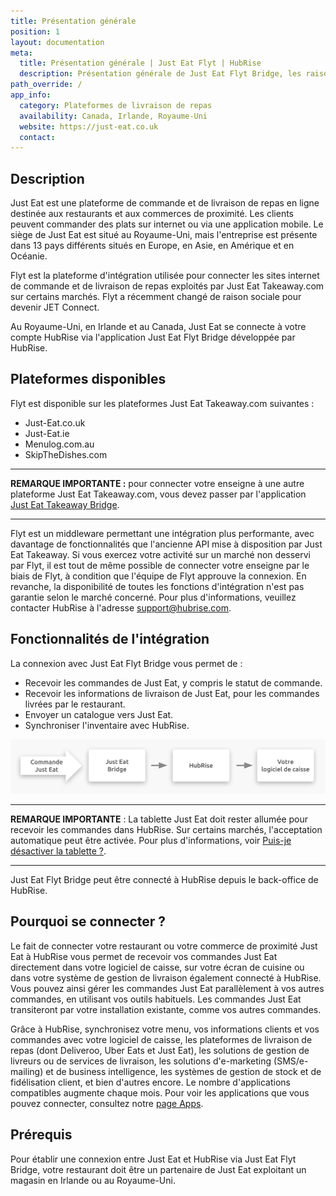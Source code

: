 ```yaml
---
title: Présentation générale
position: 1
layout: documentation
meta:
  title: Présentation générale | Just Eat Flyt | HubRise
  description: Présentation générale de Just Eat Flyt Bridge, les raisons de connecter Just Eat à HubRise et fonctionnalités de l'intégration avec HubRise.
path_override: /
app_info:
  category: Plateformes de livraison de repas
  availability: Canada, Irlande, Royaume-Uni
  website: https://just-eat.co.uk
  contact:
---
```


## Description

Just Eat est une plateforme de commande et de livraison de repas en ligne destinée aux restaurants et aux commerces de proximité. Les clients peuvent commander des plats sur internet ou via une application mobile. Le siège de Just Eat est situé au Royaume-Uni, mais l'entreprise est présente dans 13 pays différents situés en Europe, en Asie, en Amérique et en Océanie.

Flyt est la plateforme d'intégration utilisée pour connecter les sites internet de commande et de livraison de repas exploités par Just Eat Takeaway.com sur certains marchés. Flyt a récemment changé de raison sociale pour devenir JET Connect.

Au Royaume-Uni, en Irlande et au Canada, Just Eat se connecte à votre compte HubRise via l'application Just Eat Flyt Bridge développée par HubRise.

## Plateformes disponibles

Flyt est disponible sur les plateformes Just Eat Takeaway.com suivantes :

- Just-Eat.co.uk
- Just-Eat.ie
- Menulog.com.au
- SkipTheDishes.com

---

**REMARQUE IMPORTANTE :** pour connecter votre enseigne à une autre plateforme Just Eat Takeaway.com, vous devez passer par l'application [Just Eat Takeaway Bridge](/apps/just-eat-takeaway/).

---

Flyt est un middleware permettant une intégration plus performante, avec davantage de fonctionnalités que l'ancienne API mise à disposition par Just Eat Takeaway. Si vous exercez votre activité sur un marché non desservi par Flyt, il est tout de même possible de connecter votre enseigne par le biais de Flyt, à condition que l'équipe de Flyt approuve la connexion. En revanche, la disponibilité de toutes les fonctions d'intégration n'est pas garantie selon le marché concerné. Pour plus d'informations, veuillez contacter HubRise à l'adresse support@hubrise.com.

## Fonctionnalités de l'intégration

La connexion avec Just Eat Flyt Bridge vous permet de :

- Recevoir les commandes de Just Eat, y compris le statut de commande.
- Recevoir les informations de livraison de Just Eat, pour les commandes livrées par le restaurant.
- Envoyer un catalogue vers Just Eat.
- Synchroniser l'inventaire avec HubRise.

![Schéma du flux de connexion entre Just Eat, Just Eat Flyt Bridge et HubRise pour la réception de commandes](./images/000-2x-just-eat-connection-diagram.png)

---

**REMARQUE IMPORTANTE** : La tablette Just Eat doit rester allumée pour recevoir les commandes dans HubRise. Sur certains marchés, l'acceptation automatique peut être activée. Pour plus d'informations, voir [Puis-je désactiver la tablette ?](/apps/just-eat-flyt/faqs/desactiver-tablette/).

---

Just Eat Flyt Bridge peut être connecté à HubRise depuis le back-office de HubRise.

## Pourquoi se connecter ?

Le fait de connecter votre restaurant ou votre commerce de proximité Just Eat à HubRise vous permet de recevoir vos commandes Just Eat directement dans votre logiciel de caisse, sur votre écran de cuisine ou dans votre système de gestion de livraison également connecté à HubRise. Vous pouvez ainsi gérer les commandes Just Eat parallèlement à vos autres commandes, en utilisant vos outils habituels. Les commandes Just Eat transiteront par votre installation existante, comme vos autres commandes.

Grâce à HubRise, synchronisez votre menu, vos informations clients et vos commandes avec votre logiciel de caisse, les plateformes de livraison de repas (dont Deliveroo, Uber Eats et Just Eat), les solutions de gestion de livreurs ou de services de livraison, les solutions d'e-marketing (SMS/e-mailing) et de business intelligence, les systèmes de gestion de stock et de fidélisation client, et bien d'autres encore. Le nombre d'applications compatibles augmente chaque mois. Pour voir les applications que vous pouvez connecter, consultez notre [page Apps](/apps).

## Prérequis

Pour établir une connexion entre Just Eat et HubRise via Just Eat Flyt Bridge, votre restaurant doit être un partenaire de Just Eat exploitant un magasin en Irlande ou au Royaume-Uni.
